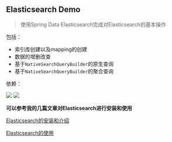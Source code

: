 ## Elasticsearch Demo
> 使用Spring Data Elasticsearch完成对Elasticsearch的基本操作

包括：

- 索引库创建以及mapping的创建
- 数据的增删改查
- 基于`NativeSearchQueryBuilder`的原生查询
- 基于`NativeSearchQueryBuilder`的聚合查询

依赖：

[![](https://img.shields.io/badge/SpringBoot-2.0.1.RELEASE-brightgreen.svg)](https://spring.io/projects/spring-boot)
[![](https://img.shields.io/badge/Elasticsearch-6.6.1-brightgreen.svg)](https://spring.io/projects/spring-boot)

**可以参考我的几篇文章对Elasticsearch进行安装和使用**

[Elasticsearch的安装和介绍](https://www.imxushuai.com/2019/03/29/Elasticsearch%E7%9A%84%E4%BB%8B%E7%BB%8D%E5%92%8C%E5%AE%89%E8%A3%85/)

[Elasticsearch的使用](https://www.imxushuai.com/2019/03/29/Elasticsearch%E7%9A%84%E4%BD%BF%E7%94%A8/)